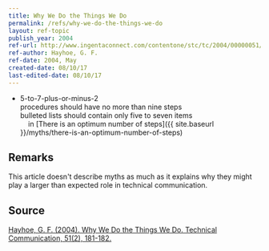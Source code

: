 ```yaml
---
title: Why We Do the Things We Do
permalink: /refs/why-we-do-the-things-we-do
layout: ref-topic
publish_year: 2004
ref-url: http://www.ingentaconnect.com/contentone/stc/tc/2004/00000051/00000002/art00002
ref-author: Hayhoe, G. F.
ref-date: 2004, May
created-date: 08/10/17
last-edited-date: 08/10/17
---
```


* 5-to-7-plus-or-minus-2<br />procedures should have no more than nine steps<br />bulleted lists should contain only five to seven items <br />&nbsp;&nbsp;&nbsp;&nbsp;in [There is an optimum number of steps]({{ site.baseurl }}/myths/there-is-an-optimum-number-of-steps)

## Remarks

This article doesn't describe myths as much as it explains why they might play a larger than expected role in technical communication.

## Source

[Hayhoe, G. F. (2004). Why We Do the Things We Do. Technical Communication, 51(2), 181-182.](http://www.ingentaconnect.com/contentone/stc/tc/2004/00000051/00000002/art00002)
